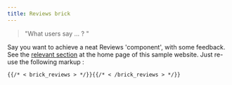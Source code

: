 ```yaml
---
title: Reviews brick
---
```


>  "What users say ... ? "

Say you want to achieve a neat Reviews 'component', with some feedback. See the [relevant section](/) at the  home page of this sample website.
Just re-use the following markup  :

```
{{/* < brick_reviews > */}}{{/* < /brick_reviews > */}}
```


